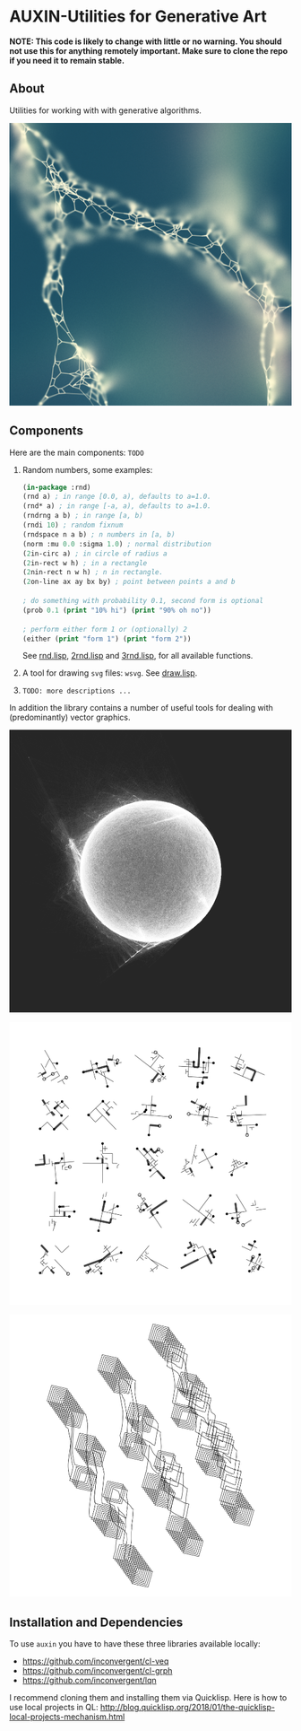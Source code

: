 # AUXIN-Utilities for Generative Art

**NOTE: This code is likely to change with little or no warning. You should not
use this for anything remotely important. Make sure to clone the repo if you
need it to remain stable.**

## About

Utilities for working with with generative algorithms.

![Elastic Web](img/web.png)

## Components

Here are the main components: `TODO`

1. Random numbers, some examples:

   ```lisp
   (in-package :rnd)
   (rnd a) ; in range [0.0, a), defaults to a=1.0.
   (rnd* a) ; in range [-a, a), defaults to a=1.0.
   (rndrng a b) ; in range [a, b)
   (rndi 10) ; random fixnum
   (rndspace n a b) ; n numbers in [a, b)
   (norm :mu 0.0 :sigma 1.0) ; normal distribution
   (2in-circ a) ; in circle of radius a
   (2in-rect w h) ; in a rectangle
   (2nin-rect n w h) ; n in rectangle.
   (2on-line ax ay bx by) ; point between points a and b

   ; do something with probability 0.1, second form is optional
   (prob 0.1 (print "10% hi") (print "90% oh no"))

   ; perform either form 1 or (optionally) 2
   (either (print "form 1") (print "form 2"))
   ```

   See [rnd.lisp](src/rnd/rnd.lisp), [2rnd.lisp](src/rnd/2rnd.lisp) and
   [3rnd.lisp](src/rnd/3rnd.lisp), for all available functions.

2. A tool for drawing `svg` files: `wsvg`. See [draw.lisp](/examples/draw.lisp).

3. `TODO: more descriptions ...`

In addition the library contains a number of useful tools for dealing with
(predominantly) vector graphics.

![Sun](img/sun.png)

![Symbols](img/symbols.png)

![Boxes](img/boxes.png)


## Installation and Dependencies

To use `auxin` you have to have these three libraries available locally:

 - https://github.com/inconvergent/cl-veq
 - https://github.com/inconvergent/cl-grph
 - https://github.com/inconvergent/lqn

I recommend cloning them and installing them via Quicklisp. Here is how to use
local projects in QL:
http://blog.quicklisp.org/2018/01/the-quicklisp-local-projects-mechanism.html

